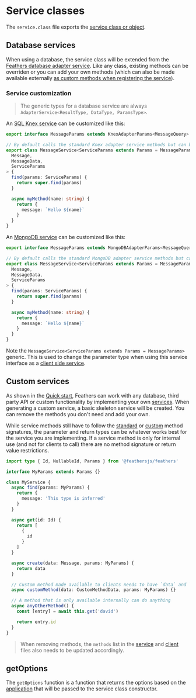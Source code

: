 # Service classes

The `service.class` file exports the [service class or object](../../api/services.md).

## Database services

When using a database, the service class will be extended from the [Feathers database adapter service](../../api/databases/common.md). Like any class, existing methods can be overriden or you can add your own methods (which can also be made available externally [as custom methods when registering the service](./service.md#registration)).

### Service customization

<LanguageBlock global-id="ts">

<BlockQuote type="tip">

The generic types for a database service are always `AdapterService<ResultType, DataType, ParamsType>`.

</BlockQuote>

</LanguageBlock>

<DatabaseBlock global-id="sql">

An [SQL Knex service](../../api/databases/knex.md) can be customized like this:

```ts
export interface MessageParams extends KnexAdapterParams<MessageQuery> {}

// By default calls the standard Knex adapter service methods but can be customized with your own functionality.
export class MessageService<ServiceParams extends Params = MessageParams> extends KnexService<
  Message,
  MessageData,
  ServiceParams
> {
  find(params: ServiceParams) {
    return super.find(params)
  }

  async myMethod(name: string) {
    return {
      message: `Hello ${name}`
    }
  }
}
```

</DatabaseBlock>

<DatabaseBlock global-id="mongodb">

An [MongoDB service](../../api/databases/mongodb.md) can be customized like this:

```ts
export interface MessageParams extends MongoDBAdapterParams<MessageQuery> {}

// By default calls the standard MongoDB adapter service methods but can be customized with your own functionality.
export class MessageService<ServiceParams extends Params = MessageParams> extends MongoDBService<
  Message,
  MessageData,
  ServiceParams
> {
  find(params: ServiceParams) {
    return super.find(params)
  }

  async myMethod(name: string) {
    return {
      message: `Hello ${name}`
    }
  }
}
```

</DatabaseBlock>

<LanguageBlock global-id="ts">

Note the `MessageService<ServiceParams extends Params = MessageParams>` generic. This is used to change the parameter type when using this service interface as a [client side service](./client.md).

</LanguageBlock>

## Custom services

As shown in the [Quick start](../basics/starting.md), Feathers can work with any database, third party API or custom functionality by implementing your own [services](../../api/services.md). When generating a custom service, a basic skeleton service will be created. You can remove the methods you don't need and add your own.

<LanguageBlock global-id="ts">

While service methods still have to follow the [standard](../../api/services.md#service-methods) or [custom](../../api/services.md#custom-methods) method signatures, the parameter and return types can be whatever works best for the service you are implementing. If a service method is only for internal use (and not for clients to call) there are no method signature or return value restrictions.

```ts
import type { Id, NullableId, Params } from '@feathersjs/feathers'

interface MyParams extends Params {}

class MyService {
  async find(params: MyParams) {
    return {
      message: 'This type is inferred'
    }
  }

  async get(id: Id) {
    return [
      {
        id
      }
    ]
  }

  async create(data: Message, params: MyParams) {
    return data
  }

  // Custom method made available to clients needs to have `data` and `params`
  async customMethod(data: CustomMethodData, params: MyParams) {}

  // A method that is only available internally can do anything
  async anyOtherMethod() {
    const [entry] = await this.get('david')

    return entry.id
  }
}
```

</LanguageBlock>

<BlockQuote type="info" label="note">

When removing methods, the `methods` list in the [service](./service.md) and [client](./client.md) files also needs to be updated accordingly.

</BlockQuote>

## getOptions

The `getOptions` function is a function that returns the options based on the [application](./app.md) that will be passed to the service class constructor.
